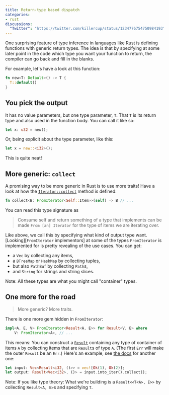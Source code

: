 ```yaml
---
title: Return-type based dispatch
categories:
- rust
discussions:
  "Twitter": "https://twitter.com/killercup/status/1234776754750984193"
---
```


One surprising feature of type inference in languages like Rust
is defining functions with generic return types.
The idea is that by specifying at some later point in the code
which type you want your function to return,
the compiler can go back and fill in the blanks.

For example, let's have a look at this function:

```rust
fn new<T: Default>() -> T {
  T::default()
}
```

## You pick the output

It has no value parameters, but one type parameter, `T`.
That `T` is its return type and also used in the function body.
You can call it like so:

```rust
let x: u32 = new();
```

Or, being explicit about the type parameter, like this:

```rust
let x = new::<i32>();
```

This is quite neat!

## More generic: `collect`

A promising way to be more generic in Rust
is to use more traits!
Have a look at how the [`Iterator::collect`] method is defined:

```rust
fn collect<B: FromIterator<Self::Item>>(self) -> B // ...
```

You can read this type signature as

> Consume self and return something
> of a type that implements can be made `From [an] Iterator`
> for the type of items we are iterating over.

Like above,
we call this by specifying what kind of output type want.
[Looking][`FromIterator` implementors] at some of the types `FromIterator` is implemented for
is pretty revealing of the use cases.
You can get:

- a `Vec` by collecting any items,
- a `BTreeMap` or `HashMap` by collecting tuples,
- but also `PathBuf` by collecting `Path`s,
- and `String` for strings and string slices.

Note: All these types are what you might call "container" types.

## One more for the road

> More generic? More traits.

There is one more gem hidden in `FromIterator`:

```rust
impl<A, E, V> FromIterator<Result<A, E>> for Result<V, E> where
    V: FromIterator<A>, // ...
```

This means:
You can construct a [`Result`] containing
any type of container of items `A`
by collecting items that are `Result`s of type `A`.
(The first `Err` will make the outer `Result` be an `Err`.)
Here's an example, see [the docs][`FromIterator for Result`] for another one:

```rust
let input: Vec<Result<i32, ()>> = vec![Ok(1), Ok(2)];
let output: Result<Vec<i32>, ()> = input.into_iter().collect();
```

Note: If you like type theory:
What we're building is a `Result<<T<A>, E>>`
by collecting `Result<A, E>`s and specifying `T`.

[`Iterator::collect`]: https://doc.rust-lang.org/1.41.1/std/iter/trait.Iterator.html#method.collect
[`FromIterator` implemtators]: https://doc.rust-lang.org/1.41.1/std/iter/trait.FromIterator.html#implementors
[`Result`]: https://doc.rust-lang.org/1.41.1/std/result/enum.Result.html
[`FromIterator for Result`]: https://doc.rust-lang.org/1.41.1/std/iter/trait.FromIterator.html#method.from_iter-14
